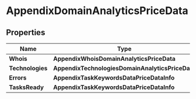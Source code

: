 # AppendixDomainAnalyticsPriceData


## Properties

| Name | Type | Description | Notes |
|------------ | ------------- | ------------- | -------------|
**Whois** | **AppendixWhoisDomainAnalyticsPriceData** |  |[optional]|
**Technologies** | **AppendixTechnologiesDomainAnalyticsPriceData** |  |[optional]|
**Errors** | **AppendixTaskKeywordsDataPriceDataInfo** |  |[optional]|
**TasksReady** | **AppendixTaskKeywordsDataPriceDataInfo** |  |[optional]|